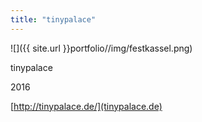 ```yaml
---
title: "tinypalace"
---
```


![]({{ site.url }}portfolio//img/festkassel.png)

tinypalace

2016

[http://tinypalace.de/](tinypalace.de)